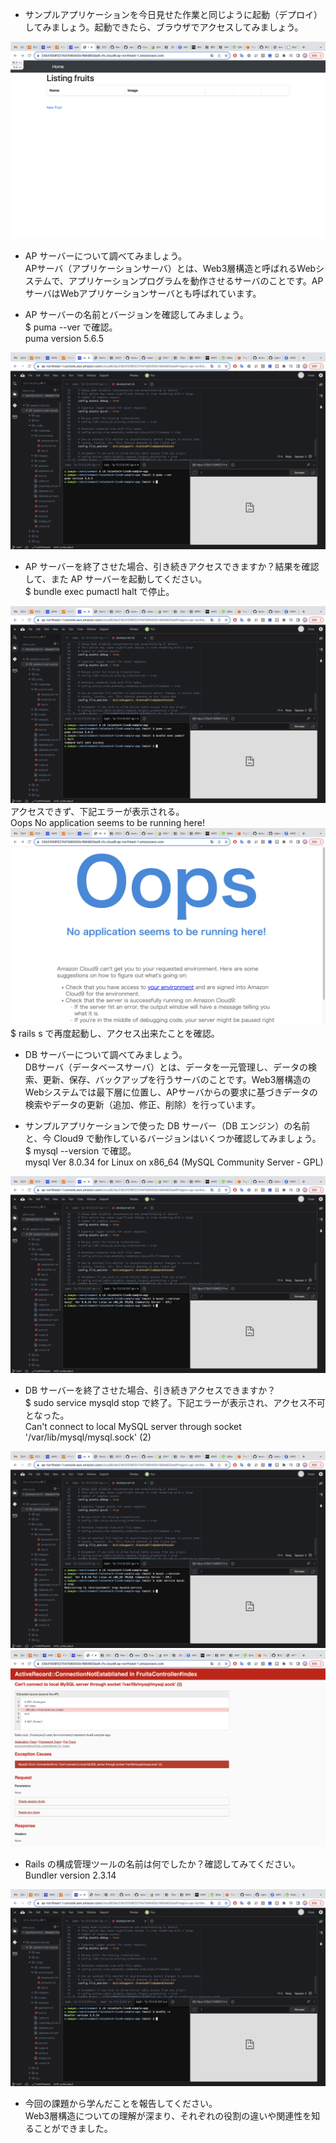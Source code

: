 - サンプルアプリケーションを今日見せた作業と同じように起動（デプロイ）してみましょう。起動できたら、ブラウザでアクセスしてみましょう。
<img src="https://github.com/iwayas/RaiseTech/blob/lecture03/lecture03-1.png">

- AP サーバーについて調べてみましょう。
<br> APサーバ（アプリケーションサーバ）とは、Web3層構造と呼ばれるWebシステムで、アプリケーションプログラムを動作させるサーバのことです。APサーバはWebアプリケーションサーバとも呼ばれています。

- AP サーバーの名前とバージョンを確認してみましょう。
<br> $ puma --ver で確認。
<br> puma version 5.6.5
<img src="https://github.com/iwayas/RaiseTech/blob/main/lecture03-3.png">

- AP サーバーを終了させた場合、引き続きアクセスできますか？結果を確認して、また AP サーバーを起動してください。
<br> $ bundle exec pumactl halt で停止。
<img src="https://github.com/iwayas/RaiseTech/blob/main/lecture03-4.png">
<br> アクセスできず、下記エラーが表示される。
<br> Oops No application seems to be running here!
<img src="https://github.com/iwayas/RaiseTech/blob/main/lecture03-5.png">
<br> $ rails s で再度起動し、アクセス出来たことを確認。

- DB サーバーについて調べてみましょう。
<br> DBサーバ（データベースサーバ）とは、データを一元管理し、データの検索、更新、保存、バックアップを行うサーバのことです。Web3層構造のWebシステムでは最下層に位置し、APサーバからの要求に基づきデータの検索やデータの更新（追加、修正、削除）を行っています。

- サンプルアプリケーションで使った DB サーバー（DB エンジン）の名前と、今 Cloud9 で動作しているバージョンはいくつか確認してみましょう。
<br> $ mysql --version で確認。
<br> mysql Ver 8.0.34 for Linux on x86_64 (MySQL Community Server - GPL)
<img src="https://github.com/iwayas/RaiseTech/blob/main/lecture03-6.png">

- DB サーバーを終了させた場合、引き続きアクセスできますか？
<br> $ sudo service mysqld stop で終了。下記エラーが表示され、アクセス不可となった。
<br> Can't connect to local MySQL server through socket '/var/lib/mysql/mysql.sock' (2)
<img src="https://github.com/iwayas/RaiseTech/blob/main/lecture03-7.png">
<img src="https://github.com/iwayas/RaiseTech/blob/lecture03/lecture03-2.png">

- Rails の構成管理ツールの名前は何でしたか？確認してみてください。
<br> Bundler version 2.3.14
<img src="https://github.com/iwayas/RaiseTech/blob/main/lecture03-8.png">

- 今回の課題から学んだことを報告してください。
<br> Web3層構造についての理解が深まり、それぞれの役割の違いや関連性を知ることができました。
